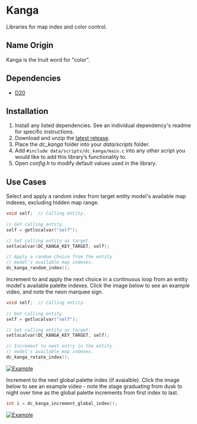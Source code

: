 # Kanga
Libraries for map index and color control.

## Name Origin
Kanga is the Inuit word for "color".

## Dependencies

* [D20](https://github.com/DCurrent/openbor-script-D20)

## Installation

1. Install any listed dependencies. See an individual dependency's readme for specific instructions.
1. Download and unzip the [latest release](../../releases).
1. Place the *dc_kanga* folder into your *data/scripts* folder.
1. Add ```#include data/scripts/dc_kanga/main.c``` into any other script you would like to add this library’s functionality to.
1. Open *config.h* to modify default values used in the library.

## Use Cases

Select and apply a random index from target entity model's available map indexes, excluding hidden map range.
```c
void self;  // Calling entity.
    
// Get calling entity.
self = getlocalvar("self");

// Set calling entity as target.
setlocalvar(DC_KANGA_KEY_TARGET, self);

// Apply a random choice from the entity 
// model's available map indexes.
dc_kanga_random_index();
```

Increment to and apply the next choice in a continuous loop from an entity model's available palette indexes. Click the image below to see an example video, and note the neon marquee sign.
```c
void self;  // Calling entity.
    
// Get calling entity.
self = getlocalvar("self");

// Set calling entity as target.
setlocalvar(DC_KANGA_KEY_TARGET, self);

// Increment to next entry in the entity 
// model's available map indexes.
dc_kanga_rotate_index();
```
[![Example](https://img.youtube.com/vi/RqpOnhQo8uI/0.jpg)](https://www.youtube.com/watch?v=RqpOnhQo8uI)

Increment to the next global palette index (if avaialble). Click the image below to see an example video - note the stage graduating from dusk to night over time as the global palette increments from first index to last.
```c
int i = dc_kanga_increment_global_index();
```
[![Example](https://img.youtube.com/vi/RqpOnhQo8uI/0.jpg)](https://www.youtube.com/watch?v=RqpOnhQo8uI)
